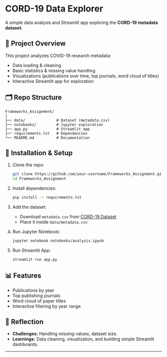 # CORD-19 Data Explorer

A simple data analysis and Streamlit app exploring the **CORD-19 metadata dataset**.

## 📌 Project Overview
This project analyzes COVID-19 research metadata:
- Data loading & cleaning
- Basic statistics & missing value handling
- Visualizations (publications over time, top journals, word cloud of titles)
- Interactive Streamlit app for exploration

## 🗂 Repo Structure
```
Frameworks_Assignment/
│
├── data/              # Dataset (metadata.csv)
├── notebooks/         # Jupyter exploration
├── app.py             # Streamlit app
├── requirements.txt   # Dependencies
└── README.md          # Documentation
```

## 🚀 Installation & Setup
1. Clone the repo:
   ```bash
   git clone https://github.com/your-username/Frameworks_Assignment.git
   cd Frameworks_Assignment
   ```

2. Install dependencies:
   ```bash
   pip install -r requirements.txt
   ```

3. Add the dataset:
   - Download `metadata.csv` from [CORD-19 Dataset](https://www.kaggle.com/allen-institute-for-ai/CORD-19-research-challenge)  
   - Place it inside `data/metadata.csv`

4. Run Jupyter Notebook:
   ```bash
   jupyter notebook notebooks/analysis.ipynb
   ```

5. Run Streamlit App:
   ```bash
   streamlit run app.py
   ```

## 📊 Features
- Publications by year
- Top publishing journals
- Word cloud of paper titles
- Interactive filtering by year range

## 📖 Reflection
- **Challenges:** Handling missing values, dataset size.
- **Learnings:** Data cleaning, visualization, and building simple Streamlit dashboards.

---
